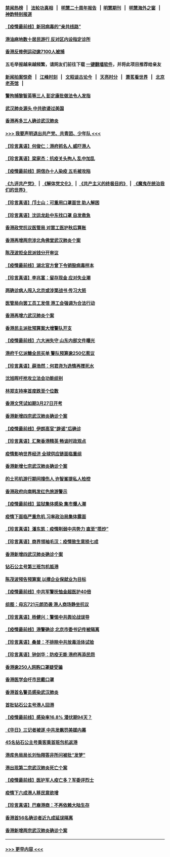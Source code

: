 #### [禁闻热榜](热点新闻.md?=0)  &nbsp;&nbsp;|&nbsp;&nbsp; [法轮功真相](https://github.com/gfw-breaker/truth/blob/master/README.md?=0) &nbsp;&nbsp;|&nbsp;&nbsp; [明慧二十周年报告](https://github.com/gfw-breaker/mh-reports/blob/master/README.md?=0) &nbsp;&nbsp;|&nbsp;&nbsp;[明慧期刊](https://github.com/gfw-breaker/mh-qikan) &nbsp;&nbsp;|&nbsp;&nbsp; [明慧海外之窗](https://github.com/gfw-breaker/mh-news/blob/master/README.md?=0) &nbsp;&nbsp;|&nbsp;&nbsp; [神韵特别报道](https://github.com/gfw-breaker/mh-news/blob/master/shenyun.md?=0)
#### [【疫情最前线】新冠病毒的“亲共线路”](../pages/nsc415/n11907734.md?t=03021731) 
#### [港油麻地数十居民游行 反对区内设指定诊所](../pages/nsc415/n11907900.md?t=03021731) 
#### [香港反修例运动逾7100人被捕](../pages/nsc415/n11907922.md?t=03021731) 
#### 五毛举报越来越频繁，请网友们前往下载 [一键翻墙软件](https://github.com/gfw-breaker/ssr-accounts)，并将此项目推荐给亲友
#### [新闻拍案惊奇](https://github.com/gfw-breaker/banned-news/blob/master/pages/link4.md) &nbsp;&nbsp;|&nbsp;&nbsp; [江峰时刻](https://github.com/gfw-breaker/banned-news/blob/master/pages/link4.md) &nbsp;&nbsp;|&nbsp;&nbsp; [文昭谈古论今](https://github.com/gfw-breaker/banned-news/blob/master/pages/link4.md) &nbsp;&nbsp;|&nbsp;&nbsp; [天亮时分](https://github.com/gfw-breaker/banned-news/blob/master/pages/link4.md) &nbsp;&nbsp;|&nbsp;&nbsp; [萧茗看世界](https://github.com/gfw-breaker/banned-news/blob/master/pages/link4.md) &nbsp;&nbsp;|&nbsp;&nbsp; [北京老茶馆](https://github.com/gfw-breaker/banned-news/blob/master/pages/link4.md) &nbsp;&nbsp;|&nbsp;&nbsp; 
#### [警拘捕黎智英等三人 彭定康批做法令人发指](../pages/nsc415/n11907905.md?t=03021731) 
#### [武汉肺炎源头 中共欲诿过美国](../pages/nsc415/n11907665.md?t=03021731) 
#### [香港再多三人确诊武汉肺炎](../pages/nsc415/n11907846.md?t=03021731) 
#### [>>> 我要声明退出共产党、共青团、少年队 <<<](https://github.com/begood0513/goodnews/blob/master/quit/letter.md) 
#### [【珍言真语】何俊仁：港府抓名人 威吓港人](../pages/nsc415/n11907561.md?t=03021731) 
#### [【珍言真语】梁家杰：抗疫关头拘人 乱中加乱](../pages/nsc415/n11907444.md?t=03021731) 
#### [【疫情最前线】网信办十人染疫 五毛被攻陷](../pages/nsc415/n11903757.md?t=03021731) 
#### [《九评共产党》](https://github.com/begood0513/9ping.md/blob/master/README.md) &nbsp;|&nbsp; [《解体党文化》](../../../../jtdwh.md/blob/master/README.md)  &nbsp;|&nbsp; [《共产主义的终极目的》](../../../../gczydzjmd.md/blob/master/README.md) &nbsp;|&nbsp; [《魔鬼在统治我们的世界》](../../../../mgztzwmdsj.md/blob/master/README.md) 
#### [【珍言真语】邝士山：可重用口罩面世 助人解困](../pages/nsc415/n11903875.md?t=03021731) 
#### [【珍言真语】沈运龙赴中东找口罩 自发救急](../pages/nsc415/n11903291.md?t=03021731) 
#### [香港政党抗议医管局 对罢工医护秋后算账](../pages/nsc415/n11901746.md?t=03021731) 
#### [香港再增两宗涉北角佛堂武汉肺炎个案](../pages/nsc415/n11901737.md?t=03021731) 
#### [陈茂波拒全民派钱分开审议](../pages/nsc415/n11901672.md?t=03021731) 
#### [【疫情最前线】湖北官方曾下令销毁病毒样本](../pages/nsc415/n11901518.md?t=03021731) 
#### [【珍言真语】李兆富：留存现金 应对失业潮](../pages/nsc415/n11901448.md?t=03021731) 
#### [两确诊病人闯入北京或涉栗战书 传习大怒](../pages/nsc415/n11901180.md?t=03021731) 
#### [医管局向罢工员工发信 港工会强调为合法行动](../pages/nsc415/n11898870.md?t=03021731) 
#### [香港再增六武汉肺炎个案](../pages/nsc415/n11898843.md?t=03021731) 
#### [香港民主派批预算案大增警队开支](../pages/nsc415/n11898813.md?t=03021731) 
#### [【疫情最前线】六大洲失守 山东内部文件曝光](../pages/nsc415/n11898455.md?t=03021731) 
#### [港府千亿派糖全民买单 警队预算逾250亿惹议](../pages/nsc415/n11898608.md?t=03021731) 
#### [【珍言真语】薛浩然：何君尧为选情再搅死水](../pages/nsc415/n11898269.md?t=03021731) 
#### [沈旭晖吁抢攻立法会功能组别](../pages/nsc415/n11896084.md?t=03021731) 
#### [林郑支持率首度跌至个位数](../pages/nsc415/n11896058.md?t=03021731) 
#### [香港文凭试如期3月27日开考](../pages/nsc415/n11896055.md?t=03021731) 
#### [香港新增四宗武汉肺炎确诊个案](../pages/nsc415/n11896040.md?t=03021731) 
#### [【疫情最前线】伊朗高官“辟谣”后确诊](../pages/nsc415/n11895902.md?t=03021731) 
#### [【珍言真语】汇聚香港精英 畅谈时政观点](../pages/nsc415/n11895733.md?t=03021731) 
#### [疫情影响世界经济 全球供应链面临重组](../pages/nsc415/n11895634.md?t=03021731) 
#### [香港新增七宗武汉肺炎确诊个案](../pages/nsc415/n11893498.md?t=03021731) 
#### [的士司机游行期间撞伤人 许智峯提私人检控](../pages/nsc415/n11893483.md?t=03021731) 
#### [香港政府向南韩发红色旅游警示](../pages/nsc415/n11893398.md?t=03021731) 
#### [【疫情最前线】监狱集体感染 集市爆人潮](../pages/nsc415/n11893181.md?t=03021731) 
#### [疫情下面临严重危机  习率政治局集体露面](../pages/nsc415/n11893305.md?t=03021731) 
#### [【珍言真语】潘东凯：疫情削弱中共势力 直至“揽炒”](../pages/nsc415/n11892866.md?t=03021731) 
#### [【珍言真语】商界领袖毛汉：疫情致生意损七成](../pages/nsc415/n11890348.md?t=03021731) 
#### [香港新增四武汉肺炎确诊个案](../pages/nsc415/n11890610.md?t=03021731) 
#### [钻石公主号第三班包机抵港](../pages/nsc415/n11890645.md?t=03021731) 
#### [陈茂波预告预算案 以撑企业保就业为目标](../pages/nsc415/n11890574.md?t=03021731) 
#### [【疫情最前线】中共军警抚恤金超医护40倍](../pages/nsc415/n11890458.md?t=03021731) 
#### [组图：毋忘721元朗恐袭 港人商场静坐抗议](../pages/nsc415/n11876882.md?t=03021731) 
#### [【珍言真语】杨健兴：警惕中共舆论战误导](../pages/nsc415/n11888131.md?t=03021731) 
#### [【疫情最前线】港警确诊 北京市委书记传被隔离](../pages/nsc415/n11886872.md?t=03021731) 
#### [【珍言真语】桑普：不排除中共放毒活体试验](../pages/nsc415/n11886832.md?t=03021731) 
#### [【珍言真语】钟剑华：防疫无能 港府再添民怨](../pages/nsc415/n11884504.md?t=03021731) 
#### [香港逾250人网购口罩疑受骗](../pages/nsc415/n11884388.md?t=03021731) 
#### [香港医学会吁市民戴口罩](../pages/nsc415/n11884367.md?t=03021731) 
#### [香港首名警员感染武汉肺炎](../pages/nsc415/n11884357.md?t=03021731) 
#### [首批钻石公主号港人回港](../pages/nsc415/n11884333.md?t=03021731) 
#### [【疫情最前线】感染率16.8% 潜伏期94天？](../pages/nsc415/n11884256.md?t=03021731) 
#### [《华日》三记者被逐 中共发飙罚美媒内幕](../pages/nsc415/n11884184.md?t=03021731) 
#### [45名钻石公主号乘客乘首班包机返港](../pages/nsc415/n11881770.md?t=03021731) 
#### [港库务局局长刘怡翔答非所问被批“发梦”](../pages/nsc415/n11881752.md?t=03021731) 
#### [港出现第二宗武汉肺炎死亡个案](../pages/nsc415/n11881736.md?t=03021731) 
#### [【疫情最前线】医护军人疫亡多？军委评烈士](../pages/nsc415/n11881655.md?t=03021731) 
#### [疫情下六成港人移民意欲增](../pages/nsc415/n11881699.md?t=03021731) 
#### [【珍言真语】巴裔港商：不再依赖大陆生存](../pages/nsc415/n11881126.md?t=03021731) 
#### [香港首56名确诊者近九成延误隔离](../pages/nsc415/n11879079.md?t=03021731) 
#### [香港新增两宗武汉肺炎确诊个案](../pages/nsc415/n11879064.md?t=03021731) 

----
#### [ >>> 更早内容 <<< ](../indexes/nsc415-earlier.md)
